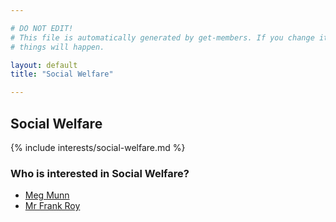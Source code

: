 ```yaml
---

# DO NOT EDIT!
# This file is automatically generated by get-members. If you change it, bad
# things will happen.

layout: default
title: "Social Welfare"

---
```


## Social Welfare

{% include interests/social-welfare.md %}

### Who is interested in Social Welfare?


* [Meg Munn](/members/meg-munn.html)
* [Mr Frank Roy](/members/mr-frank-roy.html)
